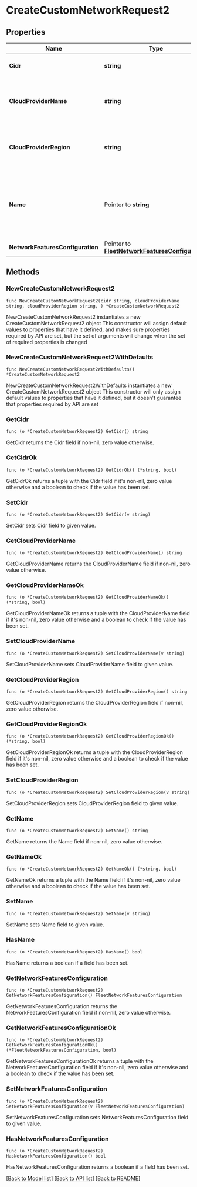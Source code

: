 # CreateCustomNetworkRequest2

## Properties

Name | Type | Description | Notes
------------ | ------------- | ------------- | -------------
**Cidr** | **string** | CIDR block for the network | [default to "10.0.0.0/16"]
**CloudProviderName** | **string** | The name of the cloud provider that the instance is running on. | 
**CloudProviderRegion** | **string** | The region of the cloud provider that the instance is running in. | 
**Name** | Pointer to **string** | User friendly network name to help distinguish networks with same CIDRs | [optional] 
**NetworkFeaturesConfiguration** | Pointer to [**FleetNetworkFeaturesConfiguration**](FleetNetworkFeaturesConfiguration.md) |  | [optional] 

## Methods

### NewCreateCustomNetworkRequest2

`func NewCreateCustomNetworkRequest2(cidr string, cloudProviderName string, cloudProviderRegion string, ) *CreateCustomNetworkRequest2`

NewCreateCustomNetworkRequest2 instantiates a new CreateCustomNetworkRequest2 object
This constructor will assign default values to properties that have it defined,
and makes sure properties required by API are set, but the set of arguments
will change when the set of required properties is changed

### NewCreateCustomNetworkRequest2WithDefaults

`func NewCreateCustomNetworkRequest2WithDefaults() *CreateCustomNetworkRequest2`

NewCreateCustomNetworkRequest2WithDefaults instantiates a new CreateCustomNetworkRequest2 object
This constructor will only assign default values to properties that have it defined,
but it doesn't guarantee that properties required by API are set

### GetCidr

`func (o *CreateCustomNetworkRequest2) GetCidr() string`

GetCidr returns the Cidr field if non-nil, zero value otherwise.

### GetCidrOk

`func (o *CreateCustomNetworkRequest2) GetCidrOk() (*string, bool)`

GetCidrOk returns a tuple with the Cidr field if it's non-nil, zero value otherwise
and a boolean to check if the value has been set.

### SetCidr

`func (o *CreateCustomNetworkRequest2) SetCidr(v string)`

SetCidr sets Cidr field to given value.


### GetCloudProviderName

`func (o *CreateCustomNetworkRequest2) GetCloudProviderName() string`

GetCloudProviderName returns the CloudProviderName field if non-nil, zero value otherwise.

### GetCloudProviderNameOk

`func (o *CreateCustomNetworkRequest2) GetCloudProviderNameOk() (*string, bool)`

GetCloudProviderNameOk returns a tuple with the CloudProviderName field if it's non-nil, zero value otherwise
and a boolean to check if the value has been set.

### SetCloudProviderName

`func (o *CreateCustomNetworkRequest2) SetCloudProviderName(v string)`

SetCloudProviderName sets CloudProviderName field to given value.


### GetCloudProviderRegion

`func (o *CreateCustomNetworkRequest2) GetCloudProviderRegion() string`

GetCloudProviderRegion returns the CloudProviderRegion field if non-nil, zero value otherwise.

### GetCloudProviderRegionOk

`func (o *CreateCustomNetworkRequest2) GetCloudProviderRegionOk() (*string, bool)`

GetCloudProviderRegionOk returns a tuple with the CloudProviderRegion field if it's non-nil, zero value otherwise
and a boolean to check if the value has been set.

### SetCloudProviderRegion

`func (o *CreateCustomNetworkRequest2) SetCloudProviderRegion(v string)`

SetCloudProviderRegion sets CloudProviderRegion field to given value.


### GetName

`func (o *CreateCustomNetworkRequest2) GetName() string`

GetName returns the Name field if non-nil, zero value otherwise.

### GetNameOk

`func (o *CreateCustomNetworkRequest2) GetNameOk() (*string, bool)`

GetNameOk returns a tuple with the Name field if it's non-nil, zero value otherwise
and a boolean to check if the value has been set.

### SetName

`func (o *CreateCustomNetworkRequest2) SetName(v string)`

SetName sets Name field to given value.

### HasName

`func (o *CreateCustomNetworkRequest2) HasName() bool`

HasName returns a boolean if a field has been set.

### GetNetworkFeaturesConfiguration

`func (o *CreateCustomNetworkRequest2) GetNetworkFeaturesConfiguration() FleetNetworkFeaturesConfiguration`

GetNetworkFeaturesConfiguration returns the NetworkFeaturesConfiguration field if non-nil, zero value otherwise.

### GetNetworkFeaturesConfigurationOk

`func (o *CreateCustomNetworkRequest2) GetNetworkFeaturesConfigurationOk() (*FleetNetworkFeaturesConfiguration, bool)`

GetNetworkFeaturesConfigurationOk returns a tuple with the NetworkFeaturesConfiguration field if it's non-nil, zero value otherwise
and a boolean to check if the value has been set.

### SetNetworkFeaturesConfiguration

`func (o *CreateCustomNetworkRequest2) SetNetworkFeaturesConfiguration(v FleetNetworkFeaturesConfiguration)`

SetNetworkFeaturesConfiguration sets NetworkFeaturesConfiguration field to given value.

### HasNetworkFeaturesConfiguration

`func (o *CreateCustomNetworkRequest2) HasNetworkFeaturesConfiguration() bool`

HasNetworkFeaturesConfiguration returns a boolean if a field has been set.


[[Back to Model list]](../README.md#documentation-for-models) [[Back to API list]](../README.md#documentation-for-api-endpoints) [[Back to README]](../README.md)


